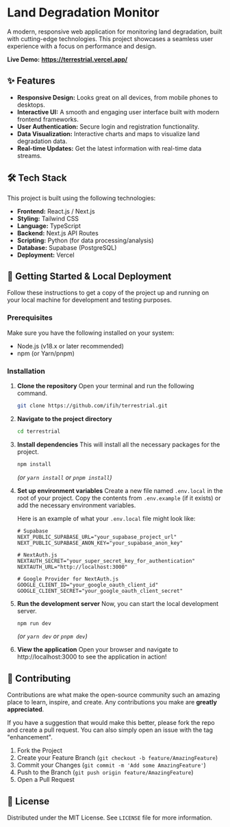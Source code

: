 # Land Degradation Monitor

A modern, responsive web application for monitoring land degradation, built with cutting-edge technologies. This project showcases a seamless user experience with a focus on performance and design.

**Live Demo:** **https://terrestrial.vercel.app/**

## ✨ Features

*   **Responsive Design:** Looks great on all devices, from mobile phones to desktops.
*   **Interactive UI:** A smooth and engaging user interface built with modern frontend frameworks.
*   **User Authentication:** Secure login and registration functionality.
*   **Data Visualization:** Interactive charts and maps to visualize land degradation data.
*   **Real-time Updates:** Get the latest information with real-time data streams.

## 🛠️ Tech Stack

This project is built using the following technologies:

*   **Frontend:** React.js / Next.js
*   **Styling:** Tailwind CSS
*   **Language:** TypeScript
*   **Backend:** Next.js API Routes
*   **Scripting:** Python (for data processing/analysis)
*   **Database:** Supabase (PostgreSQL)
*   **Deployment:** Vercel

## 🚀 Getting Started & Local Deployment

Follow these instructions to get a copy of the project up and running on your local machine for development and testing purposes.

### Prerequisites

Make sure you have the following installed on your system:

*   Node.js (v18.x or later recommended)
*   npm (or Yarn/pnpm)

### Installation

1.  **Clone the repository**
    Open your terminal and run the following command. 
    ```bash
    git clone https://github.com/ifih/terrestrial.git
    ```

2.  **Navigate to the project directory**
    ```bash
    cd terrestrial
    ```

3.  **Install dependencies**
    This will install all the necessary packages for the project.
    ```bash
    npm install
    ```
    *(or `yarn install` or `pnpm install`)*

4.  **Set up environment variables**
    Create a new file named `.env.local` in the root of your project. Copy the contents from `.env.example` (if it exists) or add the necessary environment variables.

    Here is an example of what your `.env.local` file might look like:
    ```
    # Supabase
    NEXT_PUBLIC_SUPABASE_URL="your_supabase_project_url"
    NEXT_PUBLIC_SUPABASE_ANON_KEY="your_supabase_anon_key"

    # NextAuth.js
    NEXTAUTH_SECRET="your_super_secret_key_for_authentication"
    NEXTAUTH_URL="http://localhost:3000"

    # Google Provider for NextAuth.js
    GOOGLE_CLIENT_ID="your_google_oauth_client_id"
    GOOGLE_CLIENT_SECRET="your_google_oauth_client_secret"
    ```

5.  **Run the development server**
    Now, you can start the local development server.
    ```bash
    npm run dev
    ```
    *(or `yarn dev` or `pnpm dev`)*

6.  **View the application**
    Open your browser and navigate to http://localhost:3000 to see the application in action!

## 🤝 Contributing

Contributions are what make the open-source community such an amazing place to learn, inspire, and create. Any contributions you make are **greatly appreciated**.

If you have a suggestion that would make this better, please fork the repo and create a pull request. You can also simply open an issue with the tag "enhancement".

1.  Fork the Project
2.  Create your Feature Branch (`git checkout -b feature/AmazingFeature`)
3.  Commit your Changes (`git commit -m 'Add some AmazingFeature'`)
4.  Push to the Branch (`git push origin feature/AmazingFeature`)
5.  Open a Pull Request

## 📜 License

Distributed under the MIT License. See `LICENSE` file for more information.
